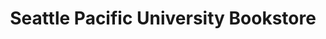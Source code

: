 ---
title: "Seattle Pacific University Bookstore"
url: /seattle/seattle-pacific-university-bookstore/
shop: Bücher
---